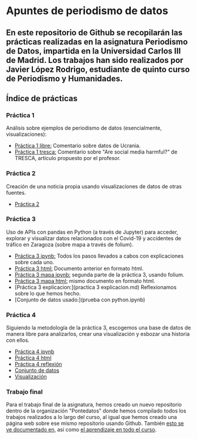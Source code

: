 # Apuntes de periodismo de datos
## En este repositorio de Github se recopilarán las prácticas realizadas en la asignatura Periodismo de Datos, impartida en la Universidad Carlos III de Madrid. Los trabajos han sido realizados por Javier López Rodrigo, estudiante de quinto curso de Periodismo y Humanidades.

## Índice de prácticas
### Práctica 1
Análisis sobre ejemplos de periodismo de datos (esencialmente, visualizaciones):
- [Práctica 1 libre:](practica-1-libre.md) Comentario sobre datos de Ucrania.
- [Práctica 1 tresca:](practica-1-tresca.md) Comentario sobre "Are social media harmful?" de TRESCA, artículo propuesto por el profesor.
### Práctica 2
Creación de una noticia propia usando visualizaciones de datos de otras fuentes.
- [Práctica 2](practica-2.md)
### Práctica 3
Uso de APIs con pandas en Python (a través de Jupyter) para acceder, explorar y visualizar datos relacionados con el Covid-19 y accidentes de tráfico en Zaragoza (sobre mapa a través de folium). 
- [Práctica 3 ipynb:](api-covid19-python-y-pandas.ipynb) Todos los pasos llevados a cabos con explicaciones sobre cada uno.
- [Práctica 3 html:](api-covid19-python-y-pandas.html) Documento anterior en formato html.
- [Práctica 3 mapa ipynb:](api-pandas-folium.ipynb) segunda parte de la práctica 3, usando folium.
- [Práctica 3 mapa html:](api-pandas-folium.html) mismo documento en formato html.
- [Práctica 3 explicacion:](practica 3 explicacion.md) Reflexionamos sobre lo que hemos hecho.
- [Conjunto de datos usado:](prueba con python.ipynb)
### Práctica 4
Siguiendo la metodología de la práctica 3, escogemos una base de datos de manera libre para analizarlos, crear una visualización y esbozar una historia con ellos.
- [Práctica 4 ipynb](python-api-libre-pandas.ipynb)
- [Práctica 4 html](python-api-libre-pandas.html)
- [Práctica 4 reflexión](practica-4.md)
- [Conjunto de datos](practica-4.csv)
- [Visualización](practica-4.png)
### Trabajo final
Para el trabajo final de la asignatura, hemos creado un nuevo repositorio dentro de la organización "Pontedatos" donde hemos compilado todos los trabajos realizados a lo largo del curso, al igual que hemos creado una página web sobre ese mismo repositorio usando Github. También [esto se ve documentado en](metodologia.md), así como [el aprendizaje en todo el curso](resumen.md). 
